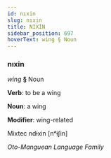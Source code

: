 ```yaml
---
id: nıxin
slug: nıxin
title: NIXİN
sidebar_position: 697
hoverText: wing § Noun
---
```


### nıxin

*wing* **§** Noun

**Verb**: to be a wing

**Noun**: a wing

**Modifier**: wing-related

Mixtec ndɨxin [nᵈɨʃin]

*Oto-Manguean Language Family*